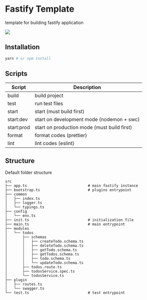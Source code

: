 # Fastify Template

template for building fastify application

<picture>
  <source srcset="https://fastify.dev/img/logos/fastify-white.svg" media="(prefers-color-scheme: dark)" />
  <img src="https://fastify.dev/img/logos/fastify-black.svg" />
</picture>

## Installation

```sh
yarn # or npm install
```

## Scripts

| Script     | Description                                 |
| ---------- | ------------------------------------------- |
| build      | build project                               |
| test       | run test files                              |
| start      | start (must build first)                    |
| start:dev  | start on development mode (nodemon + swc)   |
| start:prod | start on production mode (must build first) |
| format     | format codes (prettier)                     |
| lint       | lint codes (eslint)                         |

## Structure

Default folder structure

```
src
├── app.ts                            # main fastify instance
├── bootstrap.ts                      # plugins entrypoint
├── common
│   ├── index.ts
│   ├── logger.ts
│   └── typings.ts
├── config
│   └── env.ts
├── init.ts                           # initialization file
├── main.ts                           # main entrypoint
├── modules
│   └── todos
│       ├── schemas
│       │   ├── createTodo.schema.ts
│       │   ├── deleteTodo.schema.ts
│       │   ├── getTodo.schema.ts
│       │   ├── getTodos.schema.ts
│       │   ├── todo.schema.ts
│       │   └── updateTodo.schema.ts
│       ├── todos.route.ts
│       ├── todosService.spec.ts
│       └── todosService.ts
├── plugin
│   ├── routes.ts
│   └── swagger.ts
└── test.ts                           # test entrypoint
```
